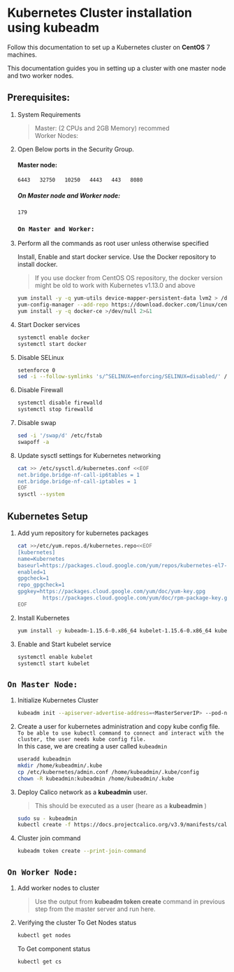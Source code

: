 # Kubernetes Cluster installation using kubeadm
Follow this documentation to set up a Kubernetes cluster on __CentOS__ 7 machines.

This documentation guides you in setting up a cluster with one master node and two worker nodes.

## Prerequisites: 
1. System Requirements 
    >Master:  (2 CPUs and 2GB Memory)  recommed  
    >Worker Nodes:  

1. Open Below ports in the Security Group. 
   #### Master node: 
    `6443  
    32750  
    10250  
    4443  
    443  
    8080 `

   ##### On Master node and Worker node:
    `179`  

   ### `On Master and Worker:`
1. Perform all the commands as root user unless otherwise specified
 
   Install, Enable and start docker service.
   Use the Docker repository to install docker.
   > If you use docker from CentOS OS repository, the docker version might be old to work with Kubernetes v1.13.0 and above

   ```sh
   yum install -y -q yum-utils device-mapper-persistent-data lvm2 > /dev/null 2>&1
   yum-config-manager --add-repo https://download.docker.com/linux/centos/docker-ce.repo > /dev/null 2>&1
   yum install -y -q docker-ce >/dev/null 2>&1
   ```
1. Start Docker services 
   ```sh
   systemctl enable docker
   systemctl start docker
   ```
1. Disable SELinux
   ```sh
   setenforce 0
   sed -i --follow-symlinks 's/^SELINUX=enforcing/SELINUX=disabled/' /etc/sysconfig/selinux
   ```
1. Disable Firewall
   ```sh
   systemctl disable firewalld
   systemctl stop firewalld
   ```
1. Disable swap
     ```sh
     sed -i '/swap/d' /etc/fstab
     swapoff -a
    ```
1. Update sysctl settings for Kubernetes networking
   ```sh
   cat >> /etc/sysctl.d/kubernetes.conf <<EOF
   net.bridge.bridge-nf-call-ip6tables = 1
   net.bridge.bridge-nf-call-iptables = 1
   EOF
   sysctl --system
   ```
## Kubernetes Setup
1. Add yum repository for kubernetes packages 
    ```sh
    cat >>/etc/yum.repos.d/kubernetes.repo<<EOF
    [kubernetes]
    name=Kubernetes
    baseurl=https://packages.cloud.google.com/yum/repos/kubernetes-el7-x86_64
    enabled=1
    gpgcheck=1
    repo_gpgcheck=1
    gpgkey=https://packages.cloud.google.com/yum/doc/yum-key.gpg
            https://packages.cloud.google.com/yum/doc/rpm-package-key.gpg
    EOF
    ```
1. Install Kubernetes
    ```sh
    yum install -y kubeadm-1.15.6-0.x86_64 kubelet-1.15.6-0.x86_64 kubectl-1.15.6-0.x86_64
    ```
1. Enable and Start kubelet service
    ```sh
    systemctl enable kubelet
    systemctl start kubelet
    ```
## `On Master Node:`
1. Initialize Kubernetes Cluster
    ```sh
    kubeadm init --apiserver-advertise-address=<MasterServerIP> --pod-network-cidr=192.168.0.0/16
    ```
1. Create a user for kubernetes administration  and copy kube config file.   
    ``To be able to use kubectl command to connect and interact with the cluster, the user needs kube config file.``  
    In this case, we are creating a user called `kubeadmin`
    ```sh
    useradd kubeadmin 
    mkdir /home/kubeadmin/.kube
    cp /etc/kubernetes/admin.conf /home/kubeadmin/.kube/config
    chown -R kubeadmin:kubeadmin /home/kubeadmin/.kube
    ```
1. Deploy Calico network as a __kubeadmin__ user. 
	> This should be executed as a user (heare as a __kubeadmin__ )
    
    ```sh
    sudo su - kubeadmin 
    kubectl create -f https://docs.projectcalico.org/v3.9/manifests/calico.yaml
    ```

1. Cluster join command
    ```sh
    kubeadm token create --print-join-command
    ```
## `On Worker Node:`
1. Add worker nodes to cluster 
    > Use the output from __kubeadm token create__ command in previous step from the master server and run here.

1. Verifying the cluster
    To Get Nodes status
    ```sh
    kubectl get nodes
    ```
    To Get component status
    ```sh
    kubectl get cs
    ```
